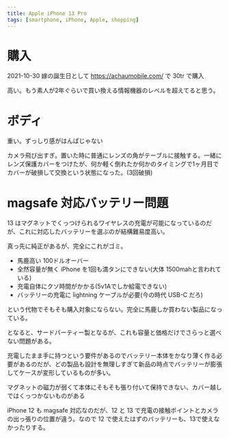 ```yaml
---
title: Apple iPhone 13 Pro
tags: [smartphone, iPhone, Apple, shopping]
---
```


購入
================================================================================

2021-10-30 嫁の誕生日として https://achaumobile.com/ で 30tr で購入

高い。もう素人が2年ぐらいで買い換える情報機器のレベルを超えてると思う。

ボディ
================================================================================
重い。ずっしり感がはんぱじゃない

カメラ飛び出すぎ。置いた時に普通にレンズの角がテーブルに接触する。一緒にレンズ保護カバーをつけたが、何か軽く倒れたか何かのタイミングで1ヶ月目でカバーが破損して交換という状態になった。(3回破損)

magsafe 対応バッテリー問題
================================================================================
13 はマグネットでくっつけられるワイヤレスの充電が可能になっているのだが、これに対応したバッテリーを選ぶのが結構難易度高い。

真っ先に純正があるが、完全にこれがゴミ。

- 馬鹿高い 100ドルオーバー
- 全然容量が無く iPhone を1回も満タンにできない(大体 1500mahと言われている)
- 充電自体にクソ時間がかかる(5v1Aでしか給電できない)
- バッテリーの充電に lightning ケーブルが必要(今の時代 USB-C だろ)

という代物でそもそも購入対象にならない。完全に馬鹿しか買わない製品になっている。

となると、サードパーティー製となるが、これも容量と価格だけでさらっと選べない問題がある。

充電したまま手に持つという要件があるのでバッテリー本体をかなり薄く作る必要があるのだが、どの製品も設計を無理しすぎて新品の時点でバッテリーが膨張してケースが変形しているものが多い。

マグネットの磁力が弱くて本体にそもそも張り付いて保持できない、カバー越しではくっつかないものがある

iPhone 12 も magsafe 対応なのだが、12 と 13 で充電の接触ポイントとカメラの出っ張りの位置が違う。なので 12 で使えたはずのバッテリーも、13で使えなかったりする。









